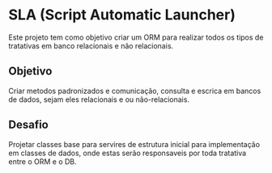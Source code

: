 # SLA (Script Automatic Launcher) 
Este projeto tem como objetivo criar um ORM para realizar todos os tipos de tratativas em banco relacionais e não relacionais.



## Objetivo
Criar metodos padronizados e comunicação, consulta e escrica em bancos de dados, sejam eles relacionais e ou não-relacionais.

## Desafio
Projetar classes base para servires de estrutura inicial para implementação em classes de dados, onde estas serão responsaveis por toda tratativa entre o ORM e o DB.